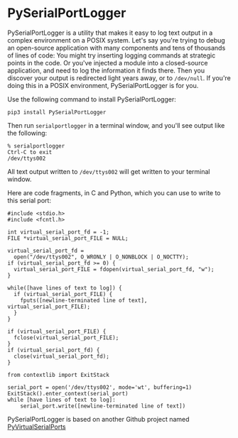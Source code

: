 # PySerialPortLogger

PySerialPortLogger is a utility that makes it easy to log text output
in a complex environment on a POSIX system. Let's say you're trying to
debug an open-source application with many components and tens of
thousands of lines of code: You might try inserting logging commands
at strategic points in the code. Or you've injected a module into a
closed-source application, and need to log the information it finds
there. Then you discover your output is redirected light years away,
or to `/dev/null`. If you're doing this in a POSIX environment,
PySerialPortLogger is for you.

Use the following command to install PySerialPortLogger:

```
pip3 install PySerialPortLogger
```

Then run `serialportlogger` in a terminal window, and you'll see
output like the following:

```
% serialportlogger
Ctrl-C to exit
/dev/ttys002
```

All text output written to `/dev/ttys002` will get written to your
terminal window.

Here are code fragments, in C and Python, which you can use to write
to this serial port:

```
#include <stdio.h>
#include <fcntl.h>

int virtual_serial_port_fd = -1;
FILE *virtual_serial_port_FILE = NULL;

virtual_serial_port_fd =
  open("/dev/ttys002", O_WRONLY | O_NONBLOCK | O_NOCTTY);
if (virtual_serial_port_fd >= 0) {
  virtual_serial_port_FILE = fdopen(virtual_serial_port_fd, "w");
}

while([have lines of text to log]) {
  if (virtual_serial_port_FILE) {
    fputs([newline-terminated line of text], virtual_serial_port_FILE);
  }
}

if (virtual_serial_port_FILE) {
  fclose(virtual_serial_port_FILE);
}
if (virtual_serial_port_fd) {
  close(virtual_serial_port_fd);
}
```

```
from contextlib import ExitStack

serial_port = open('/dev/ttys002', mode='wt', buffering=1)
ExitStack().enter_context(serial_port)
while [have lines of text to log]:
    serial_port.write([newline-terminated line of text])

```

PySerialPortLogger is based on another Github project named
[PyVirtualSerialPorts](https://github.com/ezramorris/PyVirtualSerialPorts)
